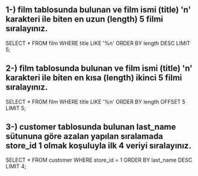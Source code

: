 ## 1-) film tablosunda bulunan ve film ismi (title) 'n' karakteri ile biten en uzun (length) 5 filmi sıralayınız.
SELECT * FROM film WHERE title LIKE '%n' ORDER BY length DESC LIMIT 5; 
## 2-) film tablosunda bulunan ve film ismi (title) 'n' karakteri ile biten en kısa (length) ikinci 5 filmi sıralayınız.
SELECT * FROM film WHERE title LIKE '%n' ORDER BY length OFFSET 5 LIMIT 5;
## 3-) customer tablosunda bulunan last_name sütununa göre azalan yapılan sıralamada store_id 1 olmak koşuluyla ilk 4 veriyi sıralayınız.
SELECT * FROM customer WHERE store_id = 1 ORDER BY last_name DESC LIMIT 4;